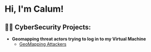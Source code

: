 <h1>Hi, I'm Calum! <br/></h1>

<h2>👨‍💻 CyberSecurity Projects:</h2>

- <b>Geomapping threat actors trying to log in to my Virtual Machine</b>
  - [GeoMapping Attackers](https://github.com/calumb726/GeoMappingAttackers)


